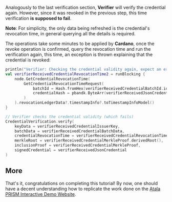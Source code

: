 Analogously to the last verification section, **Verifier** will verify the credential again. However, since it was revoked in the previous step, this time verification **is supposed to fail**.

**Note**: For simplicity, the only data being refreshed is the credential's revocation time, in general querying all the details is required.

The operations take some minutes to be applied by **Cardano**, once the revoke operation is confirmed, query the revocation time and run the verification again, this time, an exception is thrown explaining that the credential is revoked:

```kotlin
println("Verifier: Checking the credential validity again, expect an error explaining that the credential is revoked")
val verifierReceivedCredentialRevocationTime2 = runBlocking {
    node.GetCredentialRevocationTime(
        GetCredentialRevocationTimeRequest(
            batchId = Hash.fromHex(verifierReceivedCredentialBatchId.id).hexValue(),
            credentialHash = pbandk.ByteArr(verifierReceivedJsonCredential.hash().value.toByteArray())
        )
    ).revocationLedgerData?.timestampInfo?.toTimestampInfoModel()
}

// Verifier checks the credential validity (which fails)
CredentialVerification.verify(
    keyData = verifierReceivedCredentialIssuerKey,
    batchData = verifierReceivedCredentialBatchData,
    credentialRevocationTime = verifierReceivedCredentialRevocationTime2,
    merkleRoot = verifierReceivedCredentialMerkleProof.derivedRoot(),
    inclusionProof = verifierReceivedCredentialMerkleProof,
    signedCredential = verifierReceivedJsonCredential
)
```

## More

That's it, congratulations on completing this tutorial! By now, one should have a decent understanding how to replicate the work done on the [Atala PRISM Interactive Demo Website](https://atalaprism.io).
